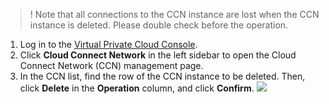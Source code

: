 >! Note that all connections to the CCN instance are lost when the CCN instance is deleted. Please double check before the operation.
>

1. Log in to the [Virtual Private Cloud Console](https://console.cloud.tencent.com/vpc/vpc?rid=1).
2. Click **Cloud Connect Network** in the left sidebar to open the Cloud Connect Network (CCN) management page.
3. In the CCN list, find the row of the CCN instance to be deleted. Then, click **Delete** in the **Operation** column, and click **Confirm**.
![](https://main.qcloudimg.com/raw/a86e581f495b33e8b63ea932aec0fd54.png)
